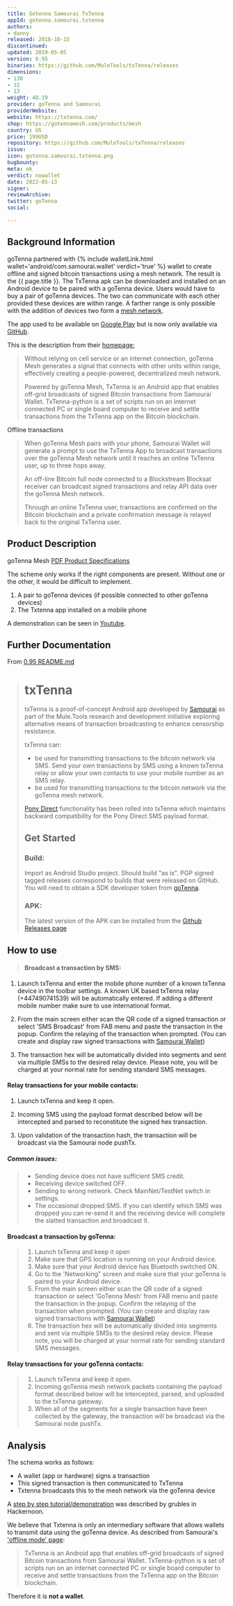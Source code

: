 ```yaml
---
title: Gotenna Samourai TxTenna
appId: gotenna.samourai.txtenna
authors:
- danny
released: 2018-10-15
discontinued: 
updated: 2019-05-05
version: 0.95
binaries: https://github.com/MuleTools/txTenna/releases
dimensions:
- 130
- 32
- 13
weight: 48.19
provider: goTenna and Samourai
providerWebsite: 
website: https://txtenna.com/
shop: https://gotennamesh.com/products/mesh
country: US
price: 199USD
repository: https://github.com/MuleTools/txTenna/releases
issue: 
icon: gotenna.samourai.txtenna.png
bugbounty: 
meta: ok
verdict: nowallet
date: 2022-05-13
signer: 
reviewArchive: 
twitter: goTenna
social: 

---
```


## Background Information

goTenna partnered with {% include walletLink.html wallet='android/com.samourai.wallet' verdict='true' %} wallet to create offline and signed bitcoin transactions using a mesh network. The result is the {{ page.title }}. The TxTenna apk can be downloaded and installed on an Android device to be paired with a goTenna device. Users would have to buy a pair of goTenna devices. The two can communicate with each other provided these devices are within range. A farther range is only possible with the addition of devices two form a [mesh network](https://en.wikipedia.org/wiki/Mesh_networking).  

The app used to be available on [Google Play](https://play.google.com/store/apps/details?id=com.samourai.txtenna) but is now only available via [GitHub](https://github.com/MuleTools/txTenna/releases).

This is the description from their [homepage:](https://txtenna.com/)

> Without relying on cell service or an internet connection, goTenna Mesh generates a signal that connects with other units within range, effectively creating a people-powered, decentralized mesh network.
> 
> Powered by goTenna Mesh, TxTenna is an Android app that enables off-grid broadcasts of signed Bitcoin transactions from Samourai Wallet. TxTenna-python is a set of scripts run on an internet connected PC or single board computer to receive and settle transactions from the TxTenna app on the Bitcoin blockchain.

Offline transactions

> When goTenna Mesh pairs with your phone, Samourai Wallet will generate a prompt to use the TxTenna App to broadcast transactions over the goTenna Mesh network until it reaches an online TxTenna user, up to three hops away.
>
> An off-line Bitcoin full node connected to a Blockstream Blocksat receiver can broadcast signed transactions and relay API data over the goTenna Mesh network.
>
> Through an online TxTenna user, transactions are confirmed on the Bitcoin blockchain and a private confirmation message is relayed back to the original TxTenna user.

## Product Description 

goTenna Mesh [PDF Product Specifications](https://cdn.shopify.com/s/files/1/0445/5745/files/goTenna-Mesh_Specs_2019_04_15.pdf?2778)

The scheme only works if the right components are present. Without one or the other, it would be difficult to implement. 

1. A pair to goTenna devices (if possible connected to other goTenna devices)
2. The Txtenna app installed on a mobile phone 

A demonstration can be seen in [Youtube](https://www.youtube.com/watch?v=tjDLRWzYylY).

## Further Documentation

From [0.95 README.md](https://github.com/MuleTools/txTenna/archive/refs/tags/0.95.zip)

> # txTenna
>
> txTenna is a proof-of-concept Android app developed by [Samourai](https://samouraiwallet.com) as part of the Mule.Tools research and development initiative exploring alternative means of transaction broadcasting to enhance censorship resistance. 
>
> txTenna can:
>
> - be used for transmitting transactions to the bitcoin network via SMS. Send your own transactions by SMS using a known txTenna relay or allow your own contacts to use your mobile number as an SMS relay.
> - be used for transmitting transactions to the bitcoin network via the goTenna mesh network.
>
> [Pony Direct](https://github.com/MuleTools/PonyDirect) functionality has been rolled into txTenna which maintains backward compatibility for the Pony Direct SMS payload format.
>
> ## Get Started
> 
> ### Build:
>
> Import as Android Studio project. Should build "as is". PGP signed tagged releases correspond to builds that were released on GitHub. You will need to obtain a SDK developer token from [goTenna](https://www.gotenna.com/pages/sdk).
>
> ### APK:
>
> The latest version of the APK can be installed from the [Github Releases page](https://github.com/MuleTools/txTenna/releases)

## How to use

> #### Broadcast a transaction by SMS:
>
1. Launch txTenna and enter the mobile phone number of a known txTenna device in the toolbar settings. A known UK based txTenna relay (+447490741539) will be automatically entered. If adding a different mobile number make sure to use international format.
>
2. From the main screen either scan the QR code of a signed transaction or select 'SMS Broadcast' from FAB menu and paste the transaction in the popup. Confirm the relaying of the transaction when prompted. (You can create and display raw signed transactions with [Samourai Wallet](https://www.samouraiwallet.com))
>
3. The transaction hex will be automatically divided into segments and sent via multiple SMSs to the desired relay device. Please note, you will be charged at your normal rate for sending standard SMS messages. 

#### Relay transactions for your mobile contacts:
>
1. Launch txTenna and keep it open.
>
2. Incoming SMS using the payload format described below will be intercepted and parsed to reconstitute the signed hex transaction.
>
3. Upon validation of the transaction hash, the transaction will be broadcast via the Samourai node pushTx.

##### Common issues:

> - Sending device does not have sufficient SMS credit.
> - Receiving device switched OFF.
> - Sending to wrong network. Check MainNet/TestNet switch in settings.
> - The occasional dropped SMS. If you can identify which SMS was dropped you can re-send it and the receiving device will complete the slatted transaction and broadcast it.

#### Broadcast a transaction by goTenna:

> 1. Launch txTenna and keep it open
> 2. Make sure that GPS location is running on your Android device.
> 3. Make sure that your Android device has Bluetooth switched ON.
> 4. Go to the 'Networking" screen and make sure that your goTenna is paired to your Android device.
> 5. From the main screen either scan the QR code of a signed transaction or select 'GoTenna Mesh' from FAB menu and paste the transaction in the popup. Confirm the relaying of the transaction when prompted. (You can create and display raw signed transactions with [Samourai Wallet](https://www.samouraiwallet.com))
> 6. The transaction hex will be automatically divided into segments and sent via multiple SMSs to the desired relay device. Please note, you will be charged at your normal rate for sending standard SMS messages. 

#### Relay transactions for your goTenna contacts:

> 1. Launch txTenna and keep it open.
> 2. Incoming goTenna mesh network packets containing the payload format described below will be intercepted, parsed, and uploaded to the txTenna gateway.
> 3. When all of the segments for a single transaction have been collected by the gateway, the transaction will be broadcast via the Samourai node pushTx.

## Analysis 

The schema works as follows: 

- A wallet (app or hardware) signs a transaction 
- This signed transaction is then communicated to TxTenna
- Txtenna broadcasts this to the mesh network via the goTenna device 

A [step by step tutorial/demonstration](https://medium.com/hackernoon/completely-offline-bitcoin-transactions-4e58324637bd) was described by grubles in Hackernoon.

We believe that Txtenna is only an intermediary software that allows wallets to transmit data using the goTenna device. As described from Samourai's ['offline mode' page](https://docs.samourai.io/en/wallet/features/offline-mode): 

> TxTenna is an Android app that enables off-grid broadcasts of signed Bitcoin transactions from Samourai Wallet. TxTenna-python is a set of scripts run on an internet connected PC or single board computer to receive and settle transactions from the TxTenna app on the Bitcoin blockchain.

Therefore it is **not a wallet**.









